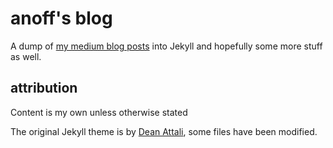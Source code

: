 # anoff's blog

A dump of [my medium blog posts](https://medium.com/@an0xff) into Jekyll and hopefully some more stuff as well.

## attribution

Content is my own unless otherwise stated

The original Jekyll theme is by [Dean Attali](https://github.com/daattali/beautiful-jekyll), some files have been modified.
